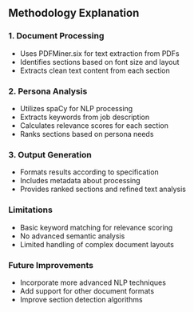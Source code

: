 ## Methodology Explanation

### 1. Document Processing
- Uses PDFMiner.six for text extraction from PDFs
- Identifies sections based on font size and layout
- Extracts clean text content from each section

### 2. Persona Analysis
- Utilizes spaCy for NLP processing
- Extracts keywords from job description
- Calculates relevance scores for each section
- Ranks sections based on persona needs

### 3. Output Generation
- Formats results according to specification
- Includes metadata about processing
- Provides ranked sections and refined text analysis

### Limitations
- Basic keyword matching for relevance scoring
- No advanced semantic analysis
- Limited handling of complex document layouts

### Future Improvements
- Incorporate more advanced NLP techniques
- Add support for other document formats
- Improve section detection algorithms